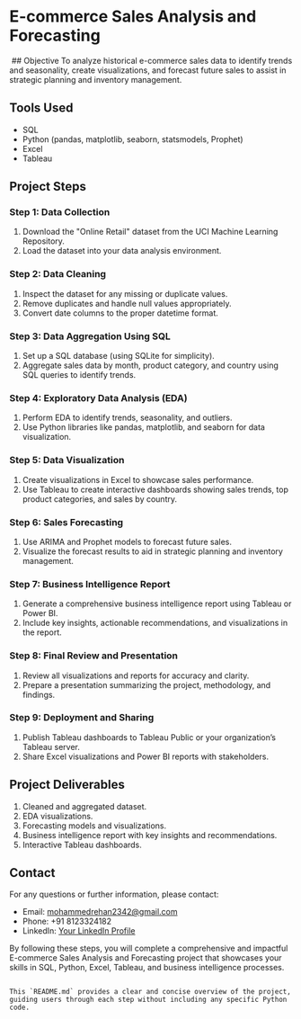 
# E-commerce Sales Analysis and Forecasting
<img src="" />
## Objective
To analyze historical e-commerce sales data to identify trends and seasonality, create visualizations, and forecast future sales to assist in strategic planning and inventory management.

## Tools Used
- SQL
- Python (pandas, matplotlib, seaborn, statsmodels, Prophet)
- Excel
- Tableau

## Project Steps

### Step 1: Data Collection
1. Download the "Online Retail" dataset from the UCI Machine Learning Repository.
2. Load the dataset into your data analysis environment.

### Step 2: Data Cleaning
1. Inspect the dataset for any missing or duplicate values.
2. Remove duplicates and handle null values appropriately.
3. Convert date columns to the proper datetime format.

### Step 3: Data Aggregation Using SQL
1. Set up a SQL database (using SQLite for simplicity).
2. Aggregate sales data by month, product category, and country using SQL queries to identify trends.

### Step 4: Exploratory Data Analysis (EDA)
1. Perform EDA to identify trends, seasonality, and outliers.
2. Use Python libraries like pandas, matplotlib, and seaborn for data visualization.

### Step 5: Data Visualization
1. Create visualizations in Excel to showcase sales performance.
2. Use Tableau to create interactive dashboards showing sales trends, top product categories, and sales by country.

### Step 6: Sales Forecasting
1. Use ARIMA and Prophet models to forecast future sales.
2. Visualize the forecast results to aid in strategic planning and inventory management.

### Step 7: Business Intelligence Report
1. Generate a comprehensive business intelligence report using Tableau or Power BI.
2. Include key insights, actionable recommendations, and visualizations in the report.

### Step 8: Final Review and Presentation
1. Review all visualizations and reports for accuracy and clarity.
2. Prepare a presentation summarizing the project, methodology, and findings.

### Step 9: Deployment and Sharing
1. Publish Tableau dashboards to Tableau Public or your organization’s Tableau server.
2. Share Excel visualizations and Power BI reports with stakeholders.

## Project Deliverables
1. Cleaned and aggregated dataset.
2. EDA visualizations.
3. Forecasting models and visualizations.
4. Business intelligence report with key insights and recommendations.
5. Interactive Tableau dashboards.

## Contact
For any questions or further information, please contact:
- Email: mohammedrehan2342@gmail.com
- Phone: +91 8123324182
- LinkedIn: [Your LinkedIn Profile](https://www.linkedin.com)


By following these steps, you will complete a comprehensive and impactful E-commerce Sales Analysis and Forecasting project that showcases your skills in SQL, Python, Excel, Tableau, and business intelligence processes.
```

This `README.md` provides a clear and concise overview of the project, guiding users through each step without including any specific Python code.
